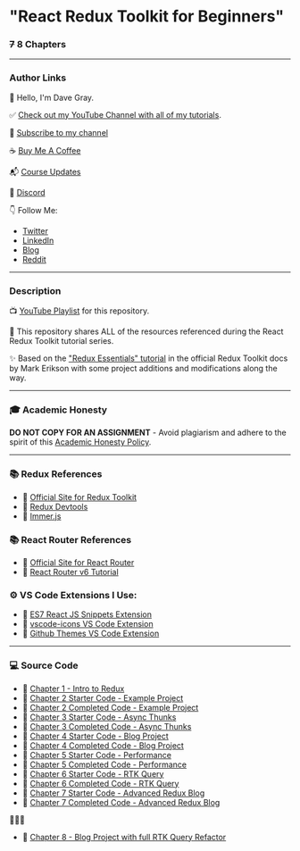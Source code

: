# "React Redux Toolkit for Beginners"

### ~~7~~ 8 Chapters

---

### Author Links

👋 Hello, I'm Dave Gray.

✅ [Check out my YouTube Channel with all of my tutorials](https://www.youtube.com/DaveGrayTeachesCode).

🚩 [Subscribe to my channel](https://bit.ly/3nGHmNn)

☕ [Buy Me A Coffee](https://buymeacoffee.com/DaveGray)

📬 [Course Updates](https://bit.ly/3q2FKjt)

🚀 [Discord](https://discord.gg/neKghyefqh)


👇 Follow Me:
- [Twitter](https://twitter.com/yesdavidgray)
- [LinkedIn](https://www.linkedin.com/in/davidagray/)
- [Blog](https://yesdavidgray.com)
- [Reddit](https://www.reddit.com/user/DaveOnEleven)

---

### Description

📺 [YouTube Playlist](https://www.youtube.com/playlist?list=PL0Zuz27SZ-6M1J5I1w2-uZx36Qp6qhjKo) for this repository.

🚀 This repository shares ALL of the resources referenced during the React Redux Toolkit tutorial series.

✨ Based on the ["Redux Essentials" tutorial](https://redux.js.org/tutorials/essentials/part-1-overview-concepts) in the official Redux Toolkit docs by Mark Erikson with some project additions and modifications along the way. 

---

### 🎓 Academic Honesty

**DO NOT COPY FOR AN ASSIGNMENT** - Avoid plagiarism and adhere to the spirit of this [Academic Honesty Policy](https://www.freecodecamp.org/news/academic-honesty-policy/).

---

### 📚 Redux References

- 🔗 [Official Site for Redux Toolkit](https://redux-toolkit.js.org/)
- 🔗 [Redux Devtools](https://github.com/reduxjs/redux-devtools)
- 🔗 [Immer.js](https://immerjs.github.io/immer/)

### 📚 React Router References
- 🔗 [Official Site for React Router](https://reactrouter.com/docs/en/v6)
- 🔗 [React Router v6 Tutorial](https://github.com/gitdagray/react_router_v6)

### ⚙ VS Code Extensions I Use:

- 🔗 [ES7 React JS Snippets Extension](https://marketplace.visualstudio.com/items?itemName=dsznajder.es7-react-js-snippets)
- 🔗 [vscode-icons VS Code Extension](https://marketplace.visualstudio.com/items?itemName=vscode-icons-team.vscode-icons)
- 🔗 [Github Themes VS Code Extension](https://marketplace.visualstudio.com/items?itemName=GitHub.github-vscode-theme)

---

### 💻 Source Code

- 🔗 [Chapter 1 - Intro to Redux](https://github.com/gitdagray/react_redux_toolkit/tree/main/01_lesson)
- 🔗 [Chapter 2 Starter Code - Example Project](https://github.com/gitdagray/react_redux_toolkit/tree/main/02_lesson_starter)
- 🔗 [Chapter 2 Completed Code - Example Project](https://github.com/gitdagray/react_redux_toolkit/tree/main/02_lesson)
- 🔗 [Chapter 3 Starter Code - Async Thunks](https://github.com/gitdagray/react_redux_toolkit/tree/main/03_lesson_starter)
- 🔗 [Chapter 3 Completed Code - Async Thunks](https://github.com/gitdagray/react_redux_toolkit/tree/main/03_lesson)
- 🔗 [Chapter 4 Starter Code - Blog Project](https://github.com/gitdagray/react_redux_toolkit/tree/main/04_lesson_starter)
- 🔗 [Chapter 4 Completed Code - Blog Project](https://github.com/gitdagray/react_redux_toolkit/tree/main/04_lesson)
- 🔗 [Chapter 5 Starter Code - Performance](https://github.com/gitdagray/react_redux_toolkit/tree/main/05_lesson_starter)
- 🔗 [Chapter 5 Completed Code - Performance](https://github.com/gitdagray/react_redux_toolkit/tree/main/05_lesson)
- 🔗 [Chapter 6 Starter Code - RTK Query](https://github.com/gitdagray/react_redux_toolkit/tree/main/06_lesson_starter)
- 🔗 [Chapter 6 Completed Code - RTK Query](https://github.com/gitdagray/react_redux_toolkit/tree/main/06_lesson)
- 🔗 [Chapter 7 Starter Code - Advanced Redux Blog](https://github.com/gitdagray/react_redux_toolkit/tree/main/07_lesson_starter)
- 🔗 [Chapter 7 Completed Code - Advanced Redux Blog](https://github.com/gitdagray/react_redux_toolkit/tree/main/07_lesson)
  
🚩🚩🚩
- 🔗 [Chapter 8 - Blog Project with full RTK Query Refactor](https://github.com/gitdagray/react_redux_toolkit/tree/main/08_lesson)
